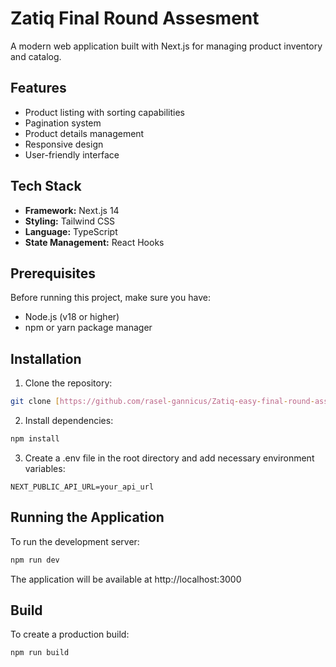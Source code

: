 # Zatiq Final Round Assesment

A modern web application built with Next.js for managing product inventory and catalog.

## Features

- Product listing with sorting capabilities
- Pagination system
- Product details management
- Responsive design
- User-friendly interface

## Tech Stack

- **Framework:** Next.js 14
- **Styling:** Tailwind CSS
- **Language:** TypeScript
- **State Management:** React Hooks

## Prerequisites

Before running this project, make sure you have:
- Node.js (v18 or higher)
- npm or yarn package manager

## Installation

1. Clone the repository:
```bash
git clone [https://github.com/rasel-gannicus/Zatiq-easy-final-round-assessment-task.git]
```

2. Install dependencies:

```bash
npm install
 ```

3. Create a .env file in the root directory and add necessary environment variables:
```plaintext
NEXT_PUBLIC_API_URL=your_api_url
 ```

## Running the Application
To run the development server:

```bash
npm run dev
 ```

The application will be available at http://localhost:3000

## Build
To create a production build:

```bash
npm run build
 ```


